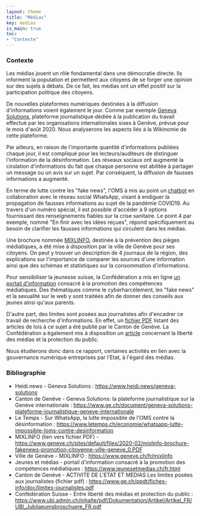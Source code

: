 ```yaml
---
layout: theme
title: "Médias"
key: medias
is_main: true
toc:
- "Contexte"
---
```


### Contexte

Les médias jouent un rôle fondamental dans une démocratie directe. 
Ils informent la population et permettent aux citoyens de se forger une opinion sur des sujets à débats. 
De ce fait, les médias ont un effet positif sur la participation politique des citoyens.

De nouvelles plateformes numériques destinées à la diffusion d'informations voient également le jour. 
Comme par exemple [Geneva Solutions](https://www.heidi.news/geneva-solutions), plateforme journalistique dédiée à la publication du travail effectué par les organisations internationales sises à Genève, prévue pour le mois d'août 2020.
Nous analyserons les aspects liés à la Wikinomie de cette plateforme.

Par ailleurs, en raison de l'importante quantité d'informations publiées chaque jour, il est compliqué pour les lecteurs/auditeurs de distinguer l'information de la désinformation.
Les réseaux sociaux ont augmenté la cirulation d'informations du fait que chaque personne est abilitée à partager un message ou un avis sur un sujet. 
Par conséquent, la diffusion de fausses informations a augmenté.

En terme de lutte contre les "fake news", l'OMS à mis au point un [chatbot](https://www.letemps.ch/economie/whatsapp-lutte-impossible-loms-contre-desinformation) en collaboration avec le réseau social WhatsApp, visant à endiguer la propagation de fausses informations au sujet de la pandémie COVID19.
Au travers d'un numéro spécial, il est possible d'accéder à 9 options fournissant des renseignements fiables sur la crise sanitaire. Le point 4 par exemple, nommé "En finir avec les idées reçues", répond spécifiquement au besoin de clarifier les fausses informations qui  circulent dans les médias.

Une brochure nommée [MIXLINFO](https://www.geneve.ch/sites/default/files/2020-02/mixlinfo-brochure-fakenews-promotion-citoyenne-ville-geneve_0.PDF), destinée à la prévention des pièges médiatiques, a été mise à disposition par la ville de Genève pour ses citoyens. On peut y trouver un description de 4 journaux de la région, des explications sur l'importance de comparer les sources d'une information ainsi que des schémas et statistiques sur la consommation d'informations.

Pour sensibiliser la jeunesse suisse, la Confédération a mis en ligne [un portail d'information](https://www.jeunesetmedias.ch/fr.html) consacré à la promotion des compétences médiatiques. Des thématiques comme le cyberharcèlement, les "fake news" et la sexualité sur le web y sont traitées afin de donner des conseils aux jeunes ainsi qu'aux parents.

D'autre part, des limites sont posées aux journalistes afin d'encadrer ce travail de recherche d'informations. En effet, un [fichier PDF](https://www.ge.ch/ppdt/fiches-info/doc/limites-journalistes.pdf) listant des articles de lois à ce sujet a été publié par le Canton de Genève.
La Confédération a également mis à disposition un [article](https://www.ubi.admin.ch/inhalte/pdf/Dokumentation/Artikel/Artikel_FR/UBI_Jubilaeumsbroschuere_FR.pdf) concernant la liberté des médias et la protection du public.

Nous étudierons donc dans ce rapport, certaines activités en lien avec la gouvernance numérique entreprises par l'Etat, à l'égard des médias.

### Bibliographie

 - Heidi.news - Geneva Solutions : https://www.heidi.news/geneva-solutions
 - Canton de Genève - Geneva Solutions: la plateforme journalistique sur la Genève internationale : https://www.ge.ch/document/geneva-solutions-plateforme-journalistique-geneve-internationale
 - Le Temps - Sur WhatsApp, la lutte impossible de l'OMS contre la désinformation : https://www.letemps.ch/economie/whatsapp-lutte-impossible-loms-contre-desinformation
 - MIXLINFO (lien vers fichier PDF) - https://www.geneve.ch/sites/default/files/2020-02/mixlinfo-brochure-fakenews-promotion-citoyenne-ville-geneve_0.PDF
 - Ville de Genève - MIXLINFO : https://www.geneve.ch/fr/mixlinfo
 - Jeunes et médias - portail d'information consacré à la promotion des compétences médiatiques : https://www.jeunesetmedias.ch/fr.html
 - Canton de Genève - ACTIVITE DE L’ETAT ET MEDIAS Les limites posées aux journalistes (fichier pdf) : https://www.ge.ch/ppdt/fiches-info/doc/limites-journalistes.pdf
 - Confédération Suisse - Entre liberté des médias et protection du public : https://www.ubi.admin.ch/inhalte/pdf/Dokumentation/Artikel/Artikel_FR/UBI_Jubilaeumsbroschuere_FR.pdf


